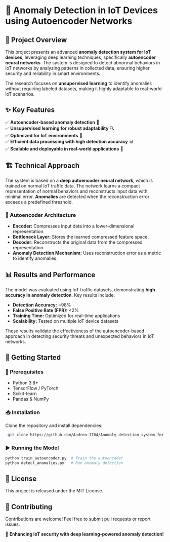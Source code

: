 # 📡 Anomaly Detection in IoT Devices using Autoencoder Networks

## 📌 Project Overview
This project presents an advanced **anomaly detection system for IoT devices**, leveraging deep learning techniques, specifically **autoencoder neural networks**. The system is designed to detect abnormal behaviors in IoT networks by analyzing patterns in collected data, ensuring higher security and reliability in smart environments.

The research focuses on **unsupervised learning** to identify anomalies without requiring labeled datasets, making it highly adaptable to real-world IoT scenarios.

## ✨ Key Features
✅ **Autoencoder-based anomaly detection** 🤖  
✅ **Unsupervised learning for robust adaptability** 🔍  
✅ **Optimized for IoT environments** 📡  
✅ **Efficient data processing with high detection accuracy** 📊  
✅ **Scalable and deployable in real-world applications** 🚀  

## 🏗️ Technical Approach
The system is based on a **deep autoencoder neural network**, which is trained on normal IoT traffic data. The network learns a compact representation of normal behaviors and reconstructs input data with minimal error. **Anomalies** are detected when the reconstruction error exceeds a predefined threshold.

### 🧠 Autoencoder Architecture
- **Encoder:** Compresses input data into a lower-dimensional representation.
- **Bottleneck Layer:** Stores the learned compressed feature space.
- **Decoder:** Reconstructs the original data from the compressed representation.
- **Anomaly Detection Mechanism:** Uses reconstruction error as a metric to identify anomalies.

## 📊 Results and Performance
The model was evaluated using IoT traffic datasets, demonstrating **high accuracy in anomaly detection**. Key results include:
- **Detection Accuracy:** ~98%
- **False Positive Rate (FPR):** <2%
- **Training Time:** Optimized for real-time applications
- **Scalability:** Tested on multiple IoT device datasets

These results validate the effectiveness of the autoencoder-based approach in detecting security threats and unexpected behaviors in IoT networks.

## 🚀 Getting Started
### 🔧 Prerequisites
- Python 3.8+
- TensorFlow / PyTorch
- Scikit-learn
- Pandas & NumPy

### 📥 Installation
Clone the repository and install dependencies:
```sh
 git clone https://github.com/Andrea-1704/Anomaly_detection_system_for_IoT_devices.git
```

### ▶️ Running the Model
```sh
python train_autoencoder.py  # Train the autoencoder
python detect_anomalies.py   # Run anomaly detection
```

## 📜 License
This project is released under the MIT License.

## 🤝 Contributing
Contributions are welcome! Feel free to submit pull requests or report issues.

🚀 **Enhancing IoT security with deep learning-powered anomaly detection!**

